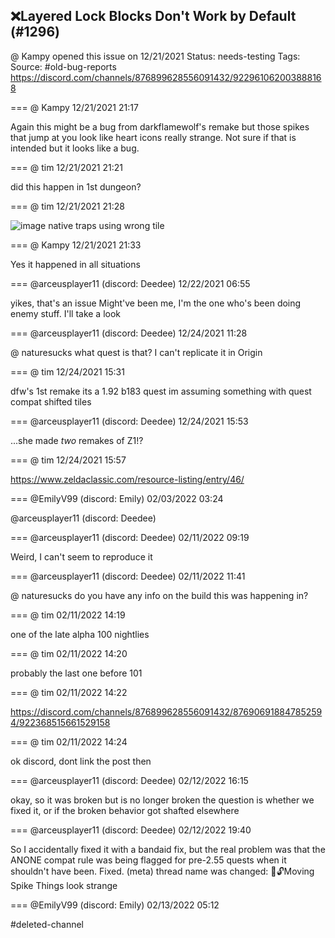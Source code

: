 ## ❌Layered Lock Blocks Don't Work by Default (#1296)
@ Kampy opened this issue on 12/21/2021
Status: needs-testing
Tags: 
Source: #old-bug-reports https://discord.com/channels/876899628556091432/922961062003888168


=== @ Kampy 12/21/2021 21:17

Again this might be a bug from darkflamewolf's remake but those spikes that jump at you look like heart icons really strange. Not sure if that is intended but it looks like a bug.

=== @ tim 12/21/2021 21:21

did this happen in 1st dungeon?

=== @ tim 12/21/2021 21:28


![image](https://cdn.discordapp.com/attachments/922961062003888168/922963699810050068/unknown.png?ex=65e78e6d&is=65d5196d&hm=964f7eddfcdc8e3aa2e28243083ef66daebab30a59ee3dbaa7cd08c37019aff8&)
native traps using wrong tile

=== @ Kampy 12/21/2021 21:33

Yes it happened in all situations

=== @arceusplayer11 (discord: Deedee) 12/22/2021 06:55

yikes, that's an issue
Might've been me, I'm the one who's been doing enemy stuff. I'll take a look

=== @arceusplayer11 (discord: Deedee) 12/24/2021 11:28

@ naturesucks what quest is that?
I can't replicate it in Origin

=== @ tim 12/24/2021 15:31

dfw's 1st remake
its a 1.92 b183 quest
im assuming something with quest compat shifted tiles

=== @arceusplayer11 (discord: Deedee) 12/24/2021 15:53

...she made *two* remakes of Z1!?

=== @ tim 12/24/2021 15:57

https://www.zeldaclassic.com/resource-listing/entry/46/

=== @EmilyV99 (discord: Emily) 02/03/2022 03:24

@arceusplayer11 (discord: Deedee)

=== @arceusplayer11 (discord: Deedee) 02/11/2022 09:19

Weird, I can't seem to reproduce it

=== @arceusplayer11 (discord: Deedee) 02/11/2022 11:41

@ naturesucks do you have any info on the build this was happening in?

=== @ tim 02/11/2022 14:19

one of the late alpha 100 nightlies

=== @ tim 02/11/2022 14:20

probably the last one before 101

=== @ tim 02/11/2022 14:22

https://discord.com/channels/876899628556091432/876906918847852594/922368515661529158

=== @ tim 02/11/2022 14:24

ok discord, dont link the post then

=== @arceusplayer11 (discord: Deedee) 02/12/2022 16:15

okay, so it was broken but is no longer broken
the question is whether we fixed it, or if the broken behavior got shafted elsewhere

=== @arceusplayer11 (discord: Deedee) 02/12/2022 19:40

So I accidentally fixed it with a bandaid fix, but the real problem was that the ANONE compat rule was being flagged for pre-2.55 quests when it shouldn't have been. Fixed.
(meta) thread name was changed: 💊🔓Moving Spike Things look strange

=== @EmilyV99 (discord: Emily) 02/13/2022 05:12

#deleted-channel
